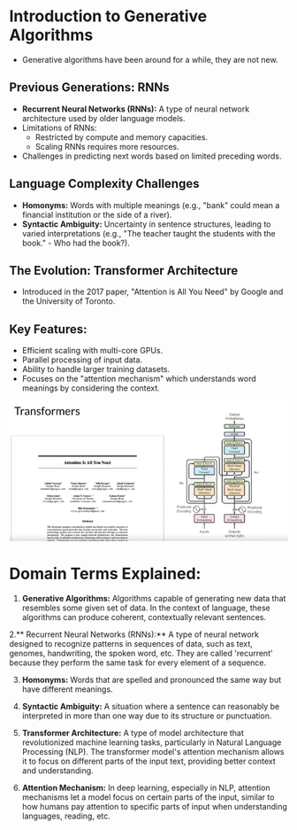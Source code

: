 # Introduction to Generative Algorithms
- Generative algorithms have been around for a while, they are not new.

## Previous Generations: RNNs
- **Recurrent Neural Networks (RNNs):** A type of neural network architecture used by older language models.
- Limitations of RNNs:
   - Restricted by compute and memory capacities.
   - Scaling RNNs requires more resources.
- Challenges in predicting next words based on limited preceding words.

## Language Complexity Challenges
- **Homonyms:** Words with multiple meanings (e.g., "bank" could mean a financial institution or the side of a river).
- **Syntactic Ambiguity:** Uncertainty in sentence structures, leading to varied interpretations (e.g., "The teacher taught the students with the book." - Who had the book?).

## The Evolution: Transformer Architecture
- Introduced in the 2017 paper, "Attention is All You Need" by Google and the University of Toronto.

## Key Features:
- Efficient scaling with multi-core GPUs.
- Parallel processing of input data.
- Ability to handle larger training datasets.
- Focuses on the "attention mechanism" which understands word meanings by considering the context.

![Transformers](./figures/transformers.png)



# Domain Terms Explained:
1. **Generative Algorithms:** Algorithms capable of generating new data that resembles some given set of data. In the context of language, these algorithms can produce coherent, contextually relevant sentences.

2.** Recurrent Neural Networks (RNNs):** A type of neural network designed to recognize patterns in sequences of data, such as text, genomes, handwriting, the spoken word, etc. They are called 'recurrent' because they perform the same task for every element of a sequence.

3. **Homonyms:** Words that are spelled and pronounced the same way but have different meanings.

4. **Syntactic Ambiguity:** A situation where a sentence can reasonably be interpreted in more than one way due to its structure or punctuation.

5. **Transformer Architecture:** A type of model architecture that revolutionized machine learning tasks, particularly in Natural Language Processing (NLP). The transformer model's attention mechanism allows it to focus on different parts of the input text, providing better context and understanding.

6. **Attention Mechanism:** In deep learning, especially in NLP, attention mechanisms let a model focus on certain parts of the input, similar to how humans pay attention to specific parts of input when understanding languages, reading, etc.
